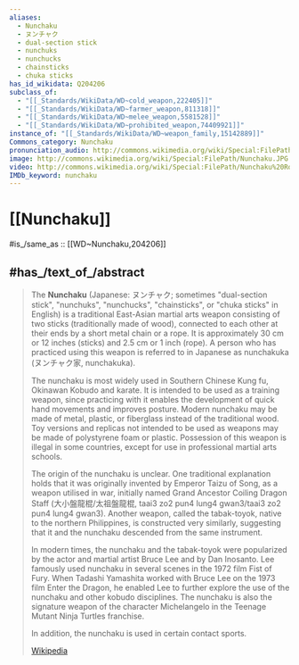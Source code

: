 ```yaml
---
aliases:
  - Nunchaku
  - ヌンチャク
  - dual-section stick
  - nunchuks
  - nunchucks
  - chainsticks
  - chuka sticks
has_id_wikidata: Q204206
subclass_of:
  - "[[_Standards/WikiData/WD~cold_weapon,222405]]"
  - "[[_Standards/WikiData/WD~farmer_weapon,811318]]"
  - "[[_Standards/WikiData/WD~melee_weapon,5581528]]"
  - "[[_Standards/WikiData/WD~prohibited_weapon,74409921]]"
instance_of: "[[_Standards/WikiData/WD~weapon_family,15142889]]"
Commons_category: Nunchaku
pronunciation_audio: http://commons.wikimedia.org/wiki/Special:FilePath/Ja-Nunchaku.oga
image: http://commons.wikimedia.org/wiki/Special:FilePath/Nunchaku.JPG
video: http://commons.wikimedia.org/wiki/Special:FilePath/Nunchaku%20Routine.gif
IMDb_keyword: nunchaku
---
```


# [[Nunchaku]] 

#is_/same_as :: [[WD~Nunchaku,204206]] 

## #has_/text_of_/abstract 

> The **Nunchaku** (Japanese: ヌンチャク; sometimes "dual-section stick", 
> "nunchuks", "nunchucks", "chainsticks", or "chuka sticks" in English) 
> is a traditional East-Asian martial arts weapon consisting of two sticks (traditionally made of wood), 
> connected to each other at their ends by a short metal chain or a rope. 
> It is approximately 30 cm or 12 inches (sticks) and 2.5 cm or 1 inch (rope). 
> A person who has practiced using this weapon 
> is referred to in Japanese as nunchakuka (ヌンチャク家, nunchakuka).
>
> The nunchaku is most widely used in Southern Chinese Kung fu, Okinawan Kobudo and karate. 
> It is intended to be used as a training weapon, 
> since practicing with it enables the development of quick hand movements and improves posture. 
> Modern nunchaku may be made of metal, plastic, or fiberglass instead of the traditional wood. 
> Toy versions and replicas not intended to be used as weapons 
> may be made of polystyrene foam or plastic. 
> Possession of this weapon is illegal in some countries, except for use in professional martial arts schools.
>
> The origin of the nunchaku is unclear. One traditional explanation holds that it was originally invented by Emperor Taizu of Song, as a weapon utilised in war, initially named Grand Ancestor Coiling Dragon Staff (大小盤龍棍/太祖盤龍棍, taai3 zo2 pun4 lung4 gwan3/taai3 zo2 pun4 lung4 gwan3). Another weapon, called the tabak-toyok, native to the northern Philippines, is constructed very similarly, suggesting that it and the nunchaku descended from the same instrument.
>
> In modern times, the nunchaku and the tabak-toyok were popularized by the actor and martial artist Bruce Lee and by Dan Inosanto. Lee famously used nunchaku in several scenes in the 1972 film Fist of Fury. When Tadashi Yamashita worked with Bruce Lee on the 1973 film Enter the Dragon, he enabled Lee to further explore the use of the nunchaku and other kobudo disciplines. The nunchaku is also the signature weapon of the character Michelangelo in the Teenage Mutant Ninja Turtles franchise.
>
> In addition, the nunchaku is used in certain contact sports.
>
> [Wikipedia](https://en.wikipedia.org/wiki/Nunchaku) 

